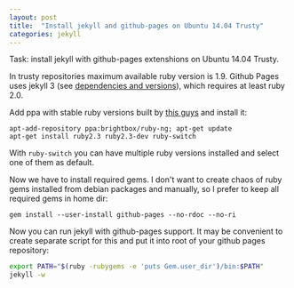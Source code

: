 ```yaml
---
layout: post
title:  "Install jekyll and github-pages on Ubuntu 14.04 Trusty"
categories: jekyll
---
```

Task: install jekyll with github-pages extenshions on Ubuntu 14.04 Trusty.

In trusty repositories maximum available ruby version is 1.9. Github Pages uses jekyll 3 (see [dependencies and versions](https://pages.github.com/versions/)), which requires at least ruby 2.0.

Add ppa with stable ruby versions built by [this guys](https://www.brightbox.com/docs/ruby/ubuntu/) and install it:

```
apt-add-repository ppa:brightbox/ruby-ng; apt-get update
apt-get install ruby2.3 ruby2.3-dev ruby-switch
```  

With `ruby-switch` you can have multiple ruby versions installed and select one of them as default.

Now we have to install required gems. I don't want to create chaos of ruby gems installed from debian packages and manually, so I prefer to keep all required gems in home dir:

```
gem install --user-install github-pages --no-rdoc --no-ri
```

Now you can run jekyll with github-pages support. It may be convenient to create separate script for this and put it into root of your github pages repository:

```bash
export PATH="$(ruby -rubygems -e 'puts Gem.user_dir')/bin:$PATH"
jekyll -w
```
